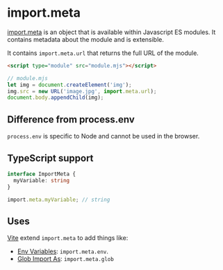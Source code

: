 # import.meta

[import.meta](https://developer.mozilla.org/en-US/docs/Web/JavaScript/Reference/Operators/import.meta) is an object that is available within Javascript ES modules. It contains metadata about the module and is extensible.

It contains `import.meta.url` that returns the full URL of the module.

```html
<script type="module" src="module.mjs"></script>
```

```js
// module.mjs
let img = document.createElement('img');
img.src = new URL('image.jpg', import.meta.url);
document.body.appendChild(img);
```

## Difference from process.env

`process.env` is specific to Node and cannot be used in the browser.

## TypeScript support

```ts
interface ImportMeta {
  myVariable: string
}

import.meta.myVariable; // string
```

## Uses

[Vite](https://vitejs.dev) extend `import.meta` to add things like:
- [Env Variables](https://vitejs.dev/guide/env-and-mode.html#env-variables-and-modes): `import.meta.env`.
- [Glob Import As](https://vitejs.dev/guide/features.html#glob-import-as): `import.meta.glob`

